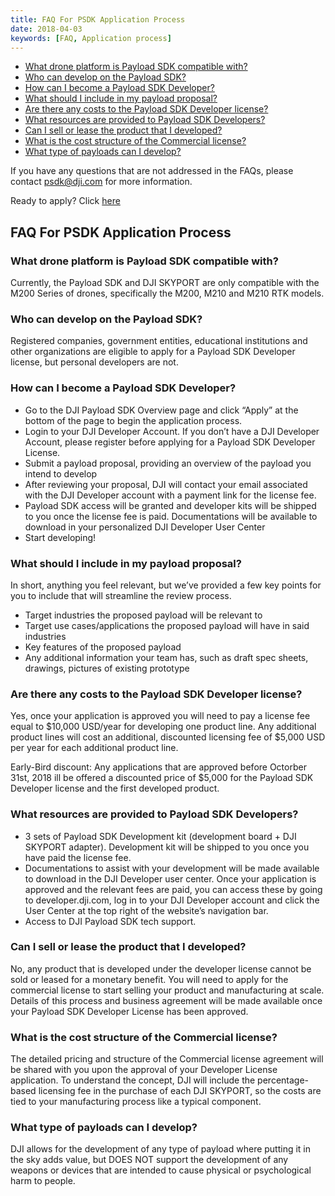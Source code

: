 ```yaml
---
title: FAQ For PSDK Application Process
date: 2018-04-03
keywords: [FAQ, Application process]
---
```


* [What drone platform is Payload SDK compatible with?](#what-drone-platform-is-payload-sdk-compatible-with)
* [Who can develop on the Payload SDK? ](#who-can-develop-on-the-payload-sdk)
* [How can I become a Payload SDK Developer?](#how-can-i-become-a-payload-sdk-developer)
* [What should I include in my payload proposal?](#what-should-i-include-in-my-payload-proposal)
* [Are there any costs to the Payload SDK Developer license?](#are-there-any-costs-to-the-payload-sdk-developer-license)
* [What resources are provided to Payload SDK Developers?](#what-resources-are-provided-to-payload-sdk-developers)
* [Can I sell or lease the product that I developed?](#can-i-sell-or-lease-the-product-that-i-developed)
* [What is the cost structure of the Commercial license?](#what-is-the-cost-structure-of-the-commercial-license)
* [What type of payloads can I develop?](#what-type-of-payloads-can-i-develop)

If you have any questions that are not addressed in the FAQs, please contact [psdk@dji.com]() for more information.

Ready to apply? Click [here](https://developer.dji.com/payload-sdk/apply)

## FAQ For PSDK Application Process

### What drone platform is Payload SDK compatible with?

Currently, the Payload SDK and DJI SKYPORT are only compatible with the M200 Series of drones, specifically the M200, M210 and M210 RTK models.

### Who can develop on the Payload SDK? 

Registered companies, government entities, educational institutions and other organizations are eligible to apply for a Payload SDK Developer license, but personal developers are not.

### How can I become a Payload SDK Developer?

- Go to the DJI Payload SDK Overview page and click “Apply” at the bottom of the page to begin the application process.
- Login to your DJI Developer Account. If you don’t have a DJI Developer Account, please register before applying for a Payload SDK Developer License.
- Submit a payload proposal, providing an overview of the payload you intend to develop
- After reviewing your proposal, DJI will contact your email associated with the DJI Developer account with a payment link for the license fee.
- Payload SDK access will be granted and developer kits will be shipped to you once the license fee is paid. Documentations will be available to download in your personalized DJI Developer User Center
- Start developing!

### What should I include in my payload proposal?

In short, anything you feel relevant, but we’ve provided a few key points for you to include that will streamline the review process.

- Target industries the proposed payload will be relevant to
- Target use cases/applications the proposed payload will have in said industries
- Key features of the proposed payload
- Any additional information your team has, such as draft spec sheets, drawings, pictures of existing prototype

### Are there any costs to the Payload SDK Developer license?

Yes, once your application is approved you will need to pay a license fee equal to $10,000 USD/year for developing one product line. Any additional product lines will cost an additional, discounted licensing fee of $5,000 USD per year for each additional product line.

Early-Bird discount: Any applications that are approved before Octorber 31st, 2018 ill be offered a discounted price of $5,000 for the Payload SDK Developer license and the first developed product.

### What resources are provided to Payload SDK Developers?

- 3 sets of Payload SDK Development kit (development board + DJI SKYPORT adapter). Development kit will be shipped to you once you have paid the license fee.
- Documentations to assist with your development will be made available to download in the DJI Developer user center. Once your application is approved and the relevant fees are paid, you can access these by going to developer.dji.com, log in to your DJI Developer account and click the User Center at the top right of the website’s navigation bar.
- Access to DJI Payload SDK tech support.

### Can I sell or lease the product that I developed?

No, any product that is developed under the developer license cannot be sold or leased for a monetary benefit. You will need to apply for the commercial license to start selling your product and manufacturing at scale. Details of this process and business agreement will be made available once your Payload SDK Developer License has been approved.

### What is the cost structure of the Commercial license?

The detailed pricing and structure of the Commercial license agreement will be shared with you upon the approval of your Developer License application. To understand the concept, DJI will include the percentage-based licensing fee in the purchase of each DJI SKYPORT, so the costs are tied to your manufacturing process like a typical component.

### What type of payloads can I develop?

DJI allows for the development of any type of payload where putting it in the sky adds value, but DOES NOT support the development of any weapons or devices that are intended to cause physical or psychological harm to people. 

